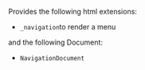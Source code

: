Provides the following html extensions:
- `_navigation`to render a menu

and the following Document:
- `NavigationDocument`
